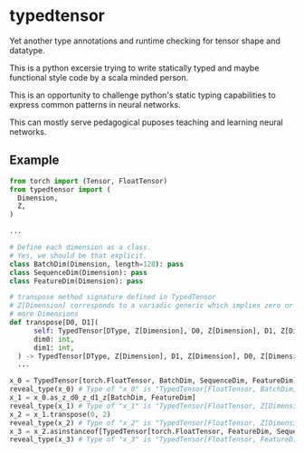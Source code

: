 # typedtensor
Yet another type annotations and runtime checking for tensor shape and datatype.

This is a python excersie trying to write statically typed and maybe functional style code by a scala minded person.

This is an opportunity to challenge python's static typing capabilities to express common patterns in neural networks. 

This can mostly serve pedagogical puposes teaching and learning neural networks.

## Example
```python
from torch import (Tensor, FloatTensor)
from typedtensor import (
  Dimension,
  Z,
)

...

# Define each dimension as a class.
# Yes, we should be that explicit.
class BatchDim(Dimension, length=128): pass
class SequenceDim(Dimension): pass
class FeatureDim(Dimension): pass

# transpose method signature defined in TypedTensor
# Z[Dimension] corresponds to a variadic generic which implies zero or
# more Dimensions
def transpose[D0, D1](
      self: TypedTensor[DType, Z[Dimension], D0, Z[Dimension], D1, Z[Dimension]],
      dim0: int,
      dim1: int,
  ) -> TypedTensor[DType, Z[Dimension], D1, Z[Dimension], D0, Z[Dimension]]:
  ...

x_0 = TypedTensor[torch.FloatTensor, BatchDim, SequenceDim, FeatureDim](cast(torch.FloatTensor, torch.randn(128, 1024, 768)))
reveal_type(x_0) # Type of "x_0" is "TypedTensor[FloatTensor, BatchDim, SequenceDim, FeatureDim]"
x_1 = x_0.as_z_d0_z_d1_z[BatchDim, FeatureDim]
reveal_type(x_1) # Type of "x_1" is "TypedTensor[FloatTensor, Z[Dimension], type[BatchDim], Z[Dimension], type[FeatureDim], Z[Dimension]]"
x_2 = x_1.transpose(0, 2)
reveal_type(x_2) # Type of "x_2" is "TypedTensor[FloatTensor, Z[Dimension], type[FeatureDim], Z[Dimension], type[BatchDim], Z[Dimension]]"
x_3 = x_2.asinstanceof[TypedTensor[torch.FloatTensor, FeatureDim, SequenceDim, BatchDim]]
reveal_type(x_3) # Type of "x_3" is "TypedTensor[FloatTensor, FeatureDim, SequenceDim, BatchDim]"

```
